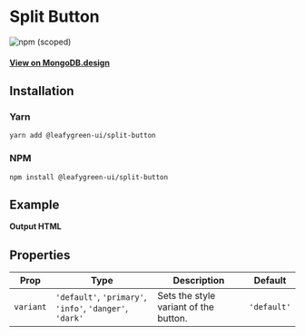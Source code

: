 # Split Button

![npm (scoped)](https://img.shields.io/npm/v/@leafygreen-ui/split-button.svg)

#### [View on MongoDB.design](https://www.mongodb.design/component/split-button/example/)

## Installation

### Yarn

```shell
yarn add @leafygreen-ui/split-button
```

### NPM

```shell
npm install @leafygreen-ui/split-button
```

## Example

**Output HTML**

## Properties

| Prop      | Type                                                     | Description                           | Default     |
| --------- | -------------------------------------------------------- | ------------------------------------- | ----------- |
| `variant` | `'default'`, `'primary'`, `'info'`, `'danger'`, `'dark'` | Sets the style variant of the button. | `'default'` |
